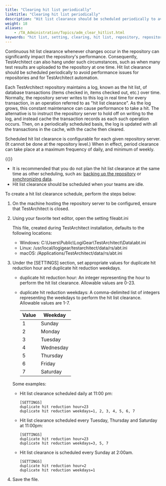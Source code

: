 ```yaml
--- 
title: "Clearing hit list periodically"
linktitle: "Clearing hit list periodically"
description: "Hit list clearance should be scheduled periodically to avoid performance issues for repositories and for TestArchitect automation."
weight: 18
aliases: 
    - /TA_Administration/Topics/adm_clear_hitlist.html
keywords: "hit list, setting, clearing, hit list, repository, repositories, clearing hit list"
---
```


Continuous hit list clearance whenever changes occur in the repository can significantly impact the repository's performance. Consequently, TestArchitect can also hang under such circumstances, such as when many test results are uploaded to the repository at one time. Hit list clearance should be scheduled periodically to avoid performance issues for repositories and for TestArchitect automation.

Each TestArchitect repository maintains a log, known as the hit list, of database transactions \(items checked in, items checked out, etc.\) over time. Normally, the repository server writes to this log in real time for every transaction, in an operation referred to as "hit list clearance". As the log grows, this constant maintenance can cause performance to take a hit. The alternative is to instruct the repository server to hold off on writing to the log, and instead cache the transaction records as each such operation occurs. Then, on a periodically scheduled basis, the log is updated with all the transactions in the cache, with the cache then cleared.

Scheduled hit list clearance is configurable for each given repository server. \(It cannot be done at the repository level.\) When in effect, period clearance can take place at a maximum frequency of daily, and minimum of weekly.

{{<tip>}}

-   It is recommended that you do not plan the hit list clearance at the same time as other scheduling, such as: [backing up the repository](/administration-guide/repository-server-management/backing-up-repositories) or [synchronizing data](/administration-guide/repository-server-management/replication-repositories/synchronizing-data).
-   Hit list clearance should be scheduled when your teams are idle.

To create a hit list clearance schedule, perform the steps below:

1.  On the machine hosting the repository server to be configured, ensure that TestArchitect is closed.

2.  Using your favorite text editor, open the setting fileabt.ini

    This file, created during TestArchitect installation, defaults to the following locations:

    -   Windows: C:\\Users\\Public\\LogiGear\\TestArchitect\\Data\\abt.ini
    -   Linux: /usr/local/logigear/testarchitect/data/rs/abt.ini
    -   macOS: /Applications/TestArchitect/data/rs/abt.ini
3.  Under the \[SETTINGS\] section, set appropriate values for duplicate hit reduction hour and duplicate hit reduction weekdays.

    -   duplicate hit reduction hour: An integer representing the hour to perform the hit list clearance. Allowable values are 0-23.
    -   duplicate hit reduction weekdays: A comma-delimited list of integers representing the weekdays to perform the hit list clearance. Allowable values are 1-7.

        |Value|Weekday|
        |-----|-------|
        |1|Sunday|
        |2|Monday|
        |3|Tuesday|
        |4|Wednesday|
        |5|Thursday|
        |6|Friday|
        |7|Saturday|

    Some examples:

    -   Hit list clearance scheduled daily at 11:00 pm:

        ```
        [SETTINGS]
        duplicate hit reduction hour=23
        duplicate hit reduction weekdays=1, 2, 3, 4, 5, 6, 7
        ```

    -   Hit list clearance scheduled every Tuesday, Thursday and Saturday at 11:00pm:

        ```
        [SETTINGS]
        duplicate hit reduction hour=23
        duplicate hit reduction weekdays=3, 5, 7
        ```

    -   Hit list clearance is scheduled every Sunday at 2:00am.

        ```
        [SETTINGS]
        duplicate hit reduction hour=2
        duplicate hit reduction weekdays=1
        ```

4.  Save the file.





